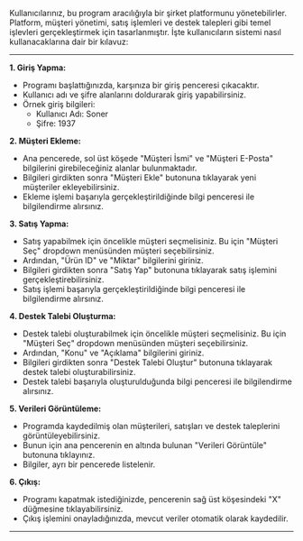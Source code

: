 Kullanıcılarınız, bu program aracılığıyla bir şirket platformunu yönetebilirler. Platform, müşteri yönetimi, satış işlemleri ve destek talepleri gibi temel işlevleri gerçekleştirmek için tasarlanmıştır. İşte kullanıcıların sistemi nasıl kullanacaklarına dair bir kılavuz:

---

**1. Giriş Yapma:**

- Programı başlattığınızda, karşınıza bir giriş penceresi çıkacaktır. 
- Kullanıcı adı ve şifre alanlarını doldurarak giriş yapabilirsiniz.
- Örnek giriş bilgileri:
    - Kullanıcı Adı: Soner
    - Şifre: 1937

**2. Müşteri Ekleme:**

- Ana pencerede, sol üst köşede "Müşteri İsmi" ve "Müşteri E-Posta" bilgilerini girebileceğiniz alanlar bulunmaktadır.
- Bilgileri girdikten sonra "Müşteri Ekle" butonuna tıklayarak yeni müşteriler ekleyebilirsiniz.
- Ekleme işlemi başarıyla gerçekleştirildiğinde bilgi penceresi ile bilgilendirme alırsınız.

**3. Satış Yapma:**

- Satış yapabilmek için öncelikle müşteri seçmelisiniz. Bu için "Müşteri Seç" dropdown menüsünden müşteri seçebilirsiniz.
- Ardından, "Ürün ID" ve "Miktar" bilgilerini giriniz.
- Bilgileri girdikten sonra "Satış Yap" butonuna tıklayarak satış işlemini gerçekleştirebilirsiniz.
- Satış işlemi başarıyla gerçekleştirildiğinde bilgi penceresi ile bilgilendirme alırsınız.

**4. Destek Talebi Oluşturma:**

- Destek talebi oluşturabilmek için öncelikle müşteri seçmelisiniz. Bu için "Müşteri Seç" dropdown menüsünden müşteri seçebilirsiniz.
- Ardından, "Konu" ve "Açıklama" bilgilerini giriniz.
- Bilgileri girdikten sonra "Destek Talebi Oluştur" butonuna tıklayarak destek talebi oluşturabilirsiniz.
- Destek talebi başarıyla oluşturulduğunda bilgi penceresi ile bilgilendirme alırsınız.

**5. Verileri Görüntüleme:**

- Programda kaydedilmiş olan müşterileri, satışları ve destek taleplerini görüntüleyebilirsiniz.
- Bunun için ana pencerenin en altında bulunan "Verileri Görüntüle" butonuna tıklayınız.
- Bilgiler, ayrı bir pencerede listelenir.

**6. Çıkış:**

- Programı kapatmak istediğinizde, pencerenin sağ üst köşesindeki "X" düğmesine tıklayabilirsiniz.
- Çıkış işlemini onayladığınızda, mevcut veriler otomatik olarak kaydedilir.

---

